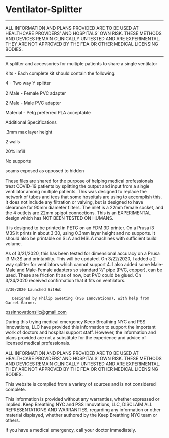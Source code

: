 # Ventilator-Splitter

************************************************************************************************************************************
ALL INFORMATION AND PLANS PROVIDED ARE TO BE USED AT HEALTHCARE PROVIDERS’ AND HOSPITALS’ OWN RISK. THESE METHODS AND DEVICES REMAIN CLINICALLY UNTESTED AND ARE EXPERIMENTAL. THEY ARE NOT APPROVED BY THE FDA OR OTHER MEDICAL LICENSING BODIES. 
************************************************************************************************************************************

A splitter and accessories for multiple patients to share a single ventilator

Kits - Each complete kit should contain the following:

  4 - Two way Y splitter

  2 Male - Female PVC adapter

  2 Male - Male PVC adapter
  
Material - Petg preferred PLA acceptable 


Additional Specifications

  .3mm max layer height
  
  2 walls
  
  20% infill
  
  No supports
  
  seams exposed as opposed to hidden



These files are shared for the purpose of helping medical professionals treat COVID-19 patients by splitting the output and input from a single ventilator among multiple patients. This was designed to replace the network of tubes and tees that some hospitals are using to accomplish this. It does not include any filtration or valving, but is designed to have clearance for 90mm diameter filters. The inlet is a 22mm female socket, and the 4 outlets are 22mm spigot connections. This is an EXPERIMENTAL design which has NOT BEEN TESTED ON HUMANS.

It is designed to be printed in PETG on an FDM 3D printer. On a Prusa i3 M3S it prints in about 3:30, using 0.3mm layer height and no supports. It should also be printable on SLA and MSLA machines with sufficient build volume.

As of 3/21/2020, this has been tested for dimensional accuracy on a Prusa i3 Mk3S and printability. This will be updated.
On 3/22/2020, I added a 2 way splitter for ventilators which cannot support 4. I also added some Male-Male and Male-Female adapters so standard ½” pipe (PVC, copper), can be used. These are friction fit as of now, but PVC could be glued.
On 3/24/2020 received confirmation that it fits on ventilators.

	3/30/2020 Launched GitHub

	   Designed by Philip Sweeting (PSS Innovations), with help from Garret Garner. 

pssinnovationsllc@gmail.com

During this trying medical emergency Keep Breathing NYC and PSS Innovations, LLC have provided this information to support the important work of doctors and hospital support staff. However, the information and plans provided are not a substitute for the experience and advice of licensed medical professionals.

ALL INFORMATION AND PLANS PROVIDED ARE TO BE USED AT HEALTHCARE PROVIDERS’ AND HOSPITALS’ OWN RISK. THESE METHODS AND DEVICES REMAIN CLINICALLY UNTESTED AND ARE EXPERIMENTAL. THEY ARE NOT APPROVED BY THE FDA OR OTHER MEDICAL LICENSING BODIES. 

This website is compiled from a variety of sources and is not considered complete. 

This information is provided without any warranties, whether expressed or implied. Keep Breathing NYC and PSS Innovations, LLC, DISCLAIM ALL REPRESENTATIONS AND WARRANTIES, regarding any information or other material displayed, whether authored by the Keep Breathing NYC team or others.

If you have a medical emergency, call your doctor immediately.

